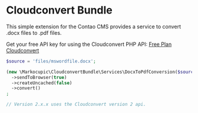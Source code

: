 # Cloudconvert Bundle
This simple extension for the Contao CMS provides a service to convert .docx files to .pdf files.

Get your free API key for using the Cloudconvert PHP API: [Free Plan Cloudconvert](https://cloudconvert.com/pricing) 

```php
$source = 'files/mswordfile.docx';

(new \Markocupic\CloudconvertBundle\Services\DocxToPdfConversion($source, \Contao\Config::get('cloudconvertApiKey')))
  ->sendToBrowser(true)
  ->createUncached(false)
  ->convert()
;

// Version 2.x.x uses the Cloudconvert version 2 api.
```


